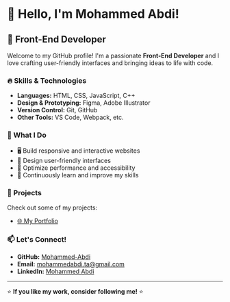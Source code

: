 # 👋 Hello, I'm Mohammed Abdi!

## 🚀 Front-End Developer

Welcome to my GitHub profile! I'm a passionate **Front-End Developer** and I love crafting user-friendly interfaces and bringing ideas to life with code.

### 🔥 Skills & Technologies
- **Languages:** HTML, CSS, JavaScript, C++
- **Design & Prototyping:** Figma, Adobe Illustrator
- **Version Control:** Git, GitHub
- **Other Tools:** VS Code, Webpack, etc.

### 📌 What I Do
- 🖥️ Build responsive and interactive websites
- 🎨 Design user-friendly interfaces
- 🔧 Optimize performance and accessibility
- 🚀 Continuously learn and improve my skills

### 📂 Projects
Check out some of my projects:
- [🌐 My Portfolio](https://mohammed-abdi.github.io/Mohammed-Portfolio/)

### 📫 Let's Connect!
- **GitHub:** [Mohammed-Abdi](https://github.com/mohammed-abdi)
- **Email:** mohammedabdi.ta@gmail.com
- **LinkedIn:** [Mohammed Abdi](https://www.linkedin.com/in/mohammed-abdi-641917202/)

---
⭐ **If you like my work, consider following me!** ⭐

